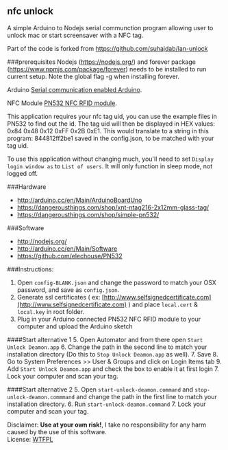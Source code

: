 ## nfc unlock 

A simple Arduino to Nodejs serial communction program allowing user to unlock mac or start screensaver with a NFC tag.

Part of the code is forked from https://github.com/suhajdab/lan-unlock

###prerequisites
Nodejs (https://nodejs.org/) and forever package (https://www.npmjs.com/package/forever) needs to be installed to run current setup. Note the global flag -g when installing forever.

Arduino [Serial communication enabled Arduino](http://arduino.cc/en/Main/Products).

NFC Module [PN532 NFC RFID module](http://www.elechouse.com/elechouse/index.php?main_page=product_info&cPath=90_93&products_id=2242).

This application requires your nfc tag uid, you can use the example files in PN532 to find out the id. The tag uid will then be displayed in HEX values: 0x84 0x48 0x12 0xFF 0x2B 0xE1. This would translate to a string in this program: 844812ff2be1 saved in the config.json, to be matched with your tag uid.

To use this application without changing much, you'll need to set `Display login window as` to `List of users`. It will only function in sleep mode, not logged off.

###Hardware
+ http://arduino.cc/en/Main/ArduinoBoardUno 
+ https://dangerousthings.com/shop/xnt-ntag216-2x12mm-glass-tag/ 
+ https://dangerousthings.com/shop/simple-pn532/ 

###Software
+ http://nodejs.org/
+ http://arduino.cc/en/Main/Software 
+ https://github.com/elechouse/PN532

###Instructions:

1. Open `config-BLANK.json` and change the password to match your OSX password, and save as `config.json`.
3. Generate ssl certificates ( ex: [http://www.selfsignedcertificate.com](http://www.selfsignedcertificate.com) ) and place `local.cert` & `local.key` in root folder.
4. Plug in your Arduino connected PN532 NFC RFID module to your computer and upload the Arduino sketch

####Start alternative 1
5. Open Automator and from there open `Start Unlock Deamon.app`
6. Change the path in the second line to match your installation directory (Do this to `Stop Unlock Deamon.app` as well).
7. Save
8. Go to System Preferences >> User & Groups and click on Login Items tab
9. Add `Start Unlock Deamon.app` and check the box to enable it at first login
7. Lock your computer and scan your tag.

####Start alternative 2
5. Open `start-unlock-deamon.command` and `stop-unlock-deamon.commmand` and change the path in the first line to match your installation directory.
6. Run `start-unlock-deamon.command`
7. Lock your computer and scan your tag.
 	

Disclaimer: **Use at your own risk!**, I take no responsibility for any harm caused by the use of this software.  
License: [WTFPL](http://www.wtfpl.net/)
